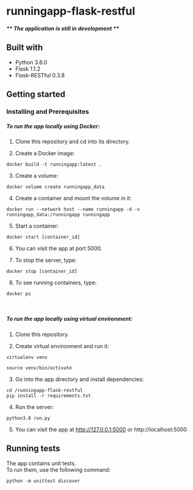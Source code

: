 # runningapp-flask-restful

##### ** **The application is still in development** **

## Built with 

- Python 3.8.0
- Flask 1.1.2
- Flask-RESTful 0.3.8

## Getting started 

### Installing and Prerequisites

##### To run the app locally using Docker:

1. Clone this repository and cd into its directory.

2. Create a Docker image:
```
docker build -t runningapp:latest .
```

3. Create a volume:
```
docker volume create runningapp_data
```

4. Create a container and mount the volume in it:
```
docker run --network host --name runningapp -d -v runningapp_data:/runningapp runningapp
```

5. Start a container:
```
docker start [container_id]
```

6. You can visit the app at port 5000.

7. To stop the server, type:
```
docker stop [container_id]
```

8. To see running containers, type:
```
docker ps
```
<br/>

##### To run the app locally using virtual environment:
1. Clone this repository.

2. Create virtual environment and run it:

```
virtualenv venv

source venv/bin/activate
```

3. Go into the app directory and install dependencies:

```
cd /runningapp-flask-restful
pip install -r requirements.txt
```

4. Run the server:

```
python3.8 run.py
``` 

5. You can visit the app at http://127.0.0.1:5000 or http://localhost:5000

## Running tests

The app contains unit tests. <br/> To run them, use the following command:

```
python -m unittest discover
``` 